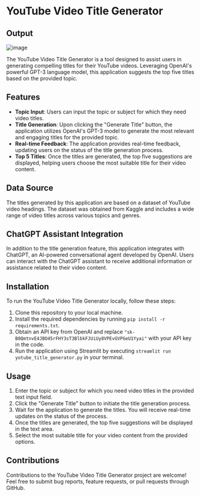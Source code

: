 # YouTube Video Title Generator

## Output

![image](https://github.com/manyakhare86/Youtube_title_generator-Generative-AI-/assets/74348408/d06e7a7a-870e-4b68-bb33-672218849362)


The YouTube Video Title Generator is a tool designed to assist users in generating compelling titles for their YouTube videos. Leveraging OpenAI's powerful GPT-3 language model, this application suggests the top five titles based on the provided topic.

## Features

- **Topic Input**: Users can input the topic or subject for which they need video titles.
- **Title Generation**: Upon clicking the "Generate Title" button, the application utilizes OpenAI's GPT-3 model to generate the most relevant and engaging titles for the provided topic.
- **Real-time Feedback**: The application provides real-time feedback, updating users on the status of the title generation process.
- **Top 5 Titles**: Once the titles are generated, the top five suggestions are displayed, helping users choose the most suitable title for their video content.

## Data Source

The titles generated by this application are based on a dataset of YouTube video headings. The dataset was obtained from Kaggle and includes a wide range of video titles across various topics and genres.

## ChatGPT Assistant Integration

In addition to the title generation feature, this application integrates with ChatGPT, an AI-powered conversational agent developed by OpenAI. Users can interact with the ChatGPT assistant to receive additional information or assistance related to their video content.

## Installation

To run the YouTube Video Title Generator locally, follow these steps:

1. Clone this repository to your local machine.
2. Install the required dependencies by running `pip install -r requirements.txt`.
3. Obtain an API key from OpenAI and replace `"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"` with your API key in the code.
4. Run the application using Streamlit by executing `streamlit run yotube_title_generator.py` in your terminal.

## Usage

1. Enter the topic or subject for which you need video titles in the provided text input field.
2. Click the "Generate Title" button to initiate the title generation process.
3. Wait for the application to generate the titles. You will receive real-time updates on the status of the process.
4. Once the titles are generated, the top five suggestions will be displayed in the text area.
5. Select the most suitable title for your video content from the provided options.

## Contributions

Contributions to the YouTube Video Title Generator project are welcome! Feel free to submit bug reports, feature requests, or pull requests through GitHub.
